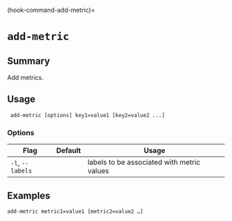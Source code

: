 (hook-command-add-metric)=
# `add-metric`

## Summary
Add metrics.

## Usage
``` add-metric [options] key1=value1 [key2=value2 ...]```

### Options
| Flag | Default | Usage |
| --- | --- | --- |
| `-l`, `--labels` |  | labels to be associated with metric values |

## Examples

    add-metric metric1=value1 [metric2=value2 …]